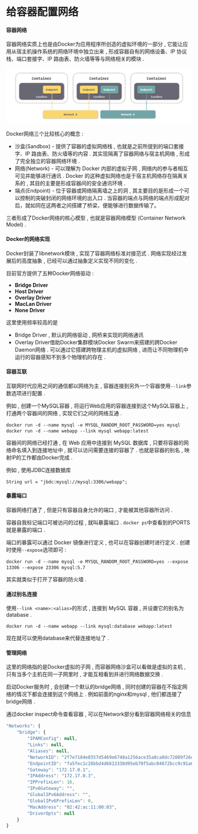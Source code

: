 # 给容器配置网络

#### 容器网络

容器网络实质上也是由Docker为应用程序所创造的虚拟环境的一部分 , 它能让应用从宿主机操作系统的网络环境中独立出来 , 形成容器自有的网络设备、IP 协议栈、端口套接字、IP 路由表、防火墙等等与网络相关的模块 .

![](/assets/docker-network.png)

Docker网络三个比较核心的概念 :

* 沙盒\(Sandbox\) - 提供了容器的虚拟网络栈 , 也就是之前所提到的端口套接字、IP 路由表、防火墙等的内容 . 其实现隔离了容器网络与宿主机网络 , 形成了完全独立的容器网络环境 . 
* 网络\(Network\) - 可以理解为 Docker 内部的虚拟子网 , 网络内的参与者相互可见并能够进行通讯 . Docker 的这种虚拟网络也是于宿主机网络存在隔离关系的 , 其目的主要是形成容器间的安全通讯环境 . 
* 端点\(Endpoint\) - 位于容器或网络隔离墙之上的洞 , 其主要目的是形成一个可以控制的突破封闭的网络环境的出入口 . 当容器的端点与网络的端点形成配对后，就如同在这两者之间搭建了桥梁，便能够进行数据传输了。

三者形成了Docker网络的核心模型 , 也就是容器网络模型 \(Container Network Model\) .

#### Docker的网络实现

Docker封装了libnetwork模块 , 实现了容器网络标准对接范式 . 网络实现经过发展后的高度抽象 , 已经可以通过抽象定义实现不同的变化 .

目前官方提供了五种Docker网络驱动 :

* **Bridge Driver**
* **Host Driver**
* **Overlay Driver**
* **MacLan Driver**
* **None Driver**

这里使用频率较高的是

* Bridge Driver , 默认的网络驱动 , 网桥来实现的网络通讯
* Overlay Driver借助Docker集群模块Docker Swarm来搭建的跨Docker Daemon网络 . 可以通过它搭建跨物理主机的虚拟网络 , 进而让不同物理机中运行的容器感知不到多个物理机的存在 . 

#### 容器互联

互联网时代应用之间的通信都以网络为主 , 容器连接到另外一个容器使用`--link`参数选项进行配置 .

例如 , 创建一个MySQL容器 , 将运行Web应用的容器连接到这个MySQL容器上 , 打通两个容器间的网络 , 实现它们之间的网络互通 .

```
docker run -d --name mysql -e MYSQL_RANDOM_ROOT_PASSWORD=yes mysql
docker run -d --name webapp --link mysql webapp:latest
```

容器间的网络已经打通 , 在 Web 应用中连接到 MySQL 数据库 , 只要将容器的网络命名填入到连接地址中 , 就可以访问需要连接的容器了 . 也就是容器的别名 , 映射IP的工作都由Docker完成 .

例如 , 使用JDBC连接数据库

```
String url = "jbdc:mysql://mysql:3306/webapp";
```

#### 暴露端口

容器网络打通了 , 但是只有容器自身允许的端口 , 才能被其他容器所访问 .

容器自我标记端口可被访问的过程 , 就叫暴露端口 . `docker ps`中查看到的PORTS就是暴露的端口 .

端口的暴露可以通过 Docker 镜像进行定义 , 也可以在容器创建时进行定义 . 创建时使用`--expose`选项即可 :

```
docker run -d --name mysql -e MYSQL_RANDOM_ROOT_PASSWORD=yes --expose 13306 --expose 23306 mysql:5.7
```

其实就类似于打开了容器的防火墙 .

#### 通过别名连接

使用`--link <name>:<alias>`的形式 , 连接到 MySQL 容器 , 并设置它的别名为 database .

```
docker run -d --name webapp --link mysql:database webapp:latest
```

现在就可以使用database来代替连接地址了 .

#### 管理网络

这里的网络指的是Docker虚拟的子网 , 而容器网络沙盒可以看做是虚拟的主机 , 只有当多个主机在同一子网里时 , 才能互相看到并进行网络数据交换 .

启动Docker服务时 , 会创建一个默认的bridge网络 , 同时创建的容器在不指定网络的情况下都会连接到这个网络上 . 例如前面的nginx和mysql , 他们都连接了bridge网络 .

通过docker inspect命令查看容器 , 可以在Network部分看到容器网络相关的信息

```js
"Networks": {
    "bridge": {
        "IPAMConfig": null,
        "Links": null,
        "Aliases": null,
        "NetworkID": "2f7e7184e0357d5469e6748a1256ace35a8ca8dc72089f26e39b338dd5f2279d",
        "EndpointID": "fa5fec1c28bbd4d6813330d95eb70f5abc04672bcc9c91a6a62eee4bd506647a",
        "Gateway": "172.17.0.1",
        "IPAddress": "172.17.0.3",
        "IPPrefixLen": 16,
        "IPv6Gateway": "",
        "GlobalIPv6Address": "",
        "GlobalIPv6PrefixLen": 0,
        "MacAddress": "02:42:ac:11:00:03",
        "DriverOpts": null
    }
}
```



